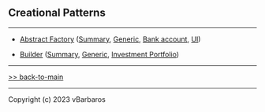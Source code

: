 ## Creational Patterns
<hr>

* [Abstract Factory](abstract-factory/)
  ([Summary](abstract-factory/README.md),
   [Generic](abstract-factory/abstract_factory_generic.py), 
   [Bank account](abstract-factory/abstract_factory_account.py), 
   [UI](abstract-factory/abstract_factory_ui.py))

* [Builder](builder/) 
  ([Summary](builder/README.md),
   [Generic](builder/builder_generic.py), 
   [Investment Portfolio](builder/builder_portfolio.py))

<hr>

[>> back-to-main](../README.md)
<hr>
Copyright (c) 2023 vBarbaros